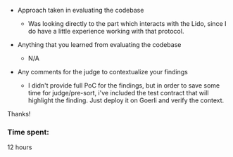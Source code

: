 * Approach taken in evaluating the codebase
  * Was looking directly to the part which interacts with the Lido, since I do have a little experience working with that protocol.

* Anything that you learned from evaluating the codebase
  * N/A

* Any comments for the judge to contextualize your findings
  * I didn't provide full PoC for the findings, but in order to save some time for judge/pre-sort, i've included the test contract that will highlight the finding. Just deploy it on Goerli and verify the context. 

Thanks!

### Time spent:
12 hours